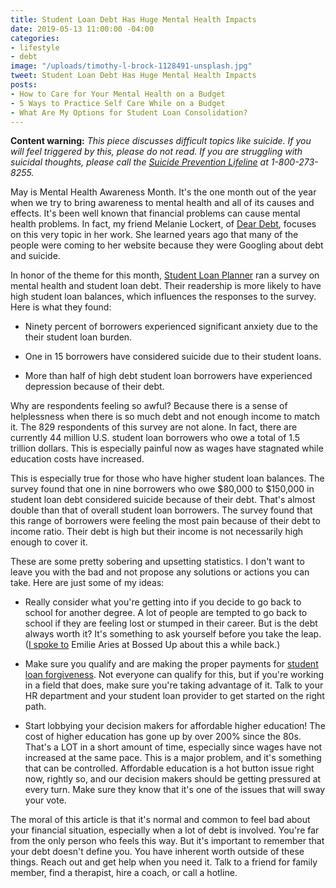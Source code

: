 ```yaml
---
title: Student Loan Debt Has Huge Mental Health Impacts
date: 2019-05-13 11:00:00 -04:00
categories:
- lifestyle
- debt
image: "/uploads/timothy-l-brock-1128491-unsplash.jpg"
tweet: Student Loan Debt Has Huge Mental Health Impacts
posts:
- How to Care for Your Mental Health on a Budget
- 5 Ways to Practice Self Care While on a Budget
- What Are My Options for Student Loan Consolidation?
---
```


**Content warning:** *This piece discusses difficult topics like suicide. If you will feel triggered by this, please do not read. If you are struggling with suicidal thoughts, please call the [Suicide Prevention Lifeline](https://suicidepreventionlifeline.org/) at 1-800-273-8255.*

May is Mental Health Awareness Month. It's the one month out of the year when we try to bring awareness to mental health and all of its causes and effects. It's been well known that financial problems can cause mental health problems. In fact, my friend Melanie Lockert, of [Dear Debt](http://deardebt.com/), focuses on this very topic in her work. She learned years ago that many of the people were coming to her website because they were Googling about debt and suicide.

In honor of the theme for this month, [Student Loan Planner](https://www.studentloanplanner.com/mental-health-awareness-survey/) ran a survey on mental health and student loan debt. Their readership is more likely to have high student loan balances, which influences the responses to the survey. Here is what they found:

* Ninety percent of borrowers experienced significant anxiety due to the their student loan burden.

* One in 15 borrowers have considered suicide due to their student loans.

* More than half of high debt student loan borrowers have experienced depression because of their debt.

Why are respondents feeling so awful? Because there is a sense of helplessness when there is so much debt and not enough income to match it. The 829 respondents of this survey are not alone. In fact, there are currently 44 million U.S. student loan borrowers who owe a total of 1.5 trillion dollars. This is especially painful now as wages have stagnated while education costs have increased. 

This is especially true for those who have higher student loan balances. The survey found that one in nine borrowers who owe $80,000 to $150,000 in student loan debt considered suicide because of their debt. That's almost double than that of overall student loan borrowers. The survey found that this range of borrowers were feeling the most pain because of their debt to income ratio. Their debt is high but their income is not necessarily high enough to cover it. 

These are some pretty sobering and upsetting statistics. I don't want to leave you with the bad and not propose any solutions or actions you can take. Here are just some of my ideas:

* Really consider what you're getting into if you decide to go back to school for another degree. A lot of people are tempted to go back to school if they are feeling lost or stumped in their career. But is the debt always worth it? It's something to ask yourself before you take the leap. ([I spoke to](https://bossedup.org/grad-school-worth-it/) Emilie Aries at Bossed Up about this a while back.)

* Make sure you qualify and are making the proper payments for [student loan forgiveness](https://studentaid.ed.gov/sa/repay-loans/forgiveness-cancellation/public-service). Not everyone can qualify for this, but if you're working in a field that does, make sure you're taking advantage of it. Talk to your HR department and your student loan provider to get started on the right path.

* Start lobbying your decision makers for affordable higher education! The cost of higher education has gone up by over 200% since the 80s. That's a LOT in a short amount of time, especially since wages have not increased at the same pace. This is a major problem, and it's something that can be controlled. Affordable education is a hot button issue right now, rightly so, and our decision makers should be getting pressured at every turn. Make sure they know that it's one of the issues that will sway your vote. 

The moral of this article is that it's normal and common to feel bad about your financial situation, especially when a lot of debt is involved. You're far from the only person who feels this way. But it's important to remember that your debt  doesn't define you. You have inherent worth outside of these things. Reach out and get help when you need it. Talk to a friend for family member, find a therapist, hire a coach, or call a hotline. 